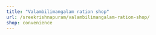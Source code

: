 ```yaml
---
title: "Valambilimangalam ration shop"
url: /sreekrishnapuram/valambilimangalam-ration-shop/
shop: convenience
---
```

